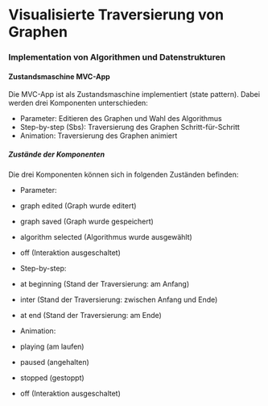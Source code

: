 # Visualisierte Traversierung von Graphen
### Implementation von Algorithmen und Datenstrukturen
 
#### Zustandsmaschine MVC-App
Die MVC-App ist als Zustandsmaschine implementiert (state pattern). Dabei werden drei Komponenten unterschieden:
- Parameter: Editieren des Graphen und Wahl des Algorithmus
- Step-by-step (Sbs): Traversierung des Graphen Schritt-für-Schritt 
- Animation: Traversierung des Graphen animiert

##### Zustände der Komponenten
Die drei Komponenten können sich in folgenden Zuständen befinden:
- Parameter: 
 - graph edited (Graph wurde editert)
 - graph saved (Graph wurde gespeichert)
 - algorithm selected (Algorithmus wurde ausgewählt)
 - off (Interaktion ausgeschaltet)

- Step-by-step:
 - at beginning (Stand der Traversierung: am Anfang)
 - inter (Stand der Traversierung: zwischen Anfang und Ende)
 - at end (Stand der Traversierung: am Ende)

- Animation: 
 - playing (am laufen)
 - paused (angehalten)
 - stopped (gestoppt)
 - off (Interaktion ausgeschaltet)
